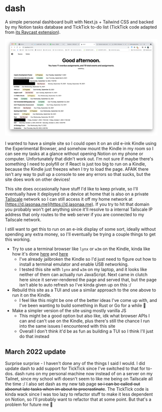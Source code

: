 # dash

A simple personal dashboard built with Next.js + Tailwind CSS and backed by my Notion tasks database and TickTick to-do list (TickTick code adapted from [its Raycast extension](https://github.com/raycast/extensions/tree/main/extensions/ticktick/src/service)).

![A screenshot of a simple web page with a table of to do list items](screenshot.png)

I wanted to have a simple site so I could open it on an old e-ink Kindle using the Experimental Browser, and somehow mount the Kindle in my room so I can see my tasks at a glance without opening Notion on my phone or computer. Unfortunately that didn't work out. I'm not sure if maybe there's something I need to polyfill or if React is just too big to run on a Kindle, because the Kindle just freezes when I try to load the page. AFAIK there isn't any way to pull up a console to see any errors so that sucks, but the site does work on other devices!

This site does occasionally have stuff I'd like to keep private, so I'll eventually have it deployed on a device at home that is also on a private [Tailscale](https://tailscale.com/) network so I can still access it off my home network at [https://d.jasonaa.me](https://d.jasonaa.me). If you try to hit that domain you probably won't get anything since it'll resolve to a internal Tailscale IP address that only routes to the web server if you are connected to my Tailscale network.

I still want to get this to run on an e-ink display of some sort, ideally without spending any extra money, so I'll eventually be trying a couple things to get this working.

- Try to use a terminal browser like `lynx` or `w3m` on the Kindle, kinda like how it's done [here](http://blog.yarm.is/kindleberry-pi-zero-w.html) and [here](https://ponnuki.net/2012/09/kindleberry-pi/)
  - I've already jailbroken the Kindle so I'd just need to figure out how to install a terminal emulator and enable USB networking.
  - I tested this site with `lynx` and `w3m` on my laptop, and it looks like neither of them can actually run JavaScript. Next came in clutch here since it server-rendered the page and served that, but the page isn't able to auto refresh so I've kinda given up on this :/
- Rebuild this site as a TUI and use a similar approach to the one above to run it on the Kindle.
  - I feel like this might be one of the better ideas I've come up with, and I've been wanting to build something in Rust or Go for a while 👀
- Make a simpler version of the site using mostly vanilla JS
  - This might be a good option but also like, idk what browser APIs I can and can't use on the Kindle, plus there's still the chance I run into the same issues I encountered with this site
  - Overall I don't think it'd be as fun as building a TUI so I think I'll just do that instead

## March 2022 update

Surprise surprise - I haven't done any of the things I said I would. I did update dash to add support for TickTick since I've switched to that for to-dos. dash runs on my personal machine now instead of on a server on my Tailnet, since my school wifi doesn't seem to like me being on Tailscale all the time :/ I also set dash as my new tab page ~~so i can be called out aboonut late tasks when im about to procrastinate~~. The TickTick code is kinda wack since I was too lazy to refactor stuff to make it less dependent on Notion, so I'll probably want to refactor that at some point. But that's a problem for future me 🥱
